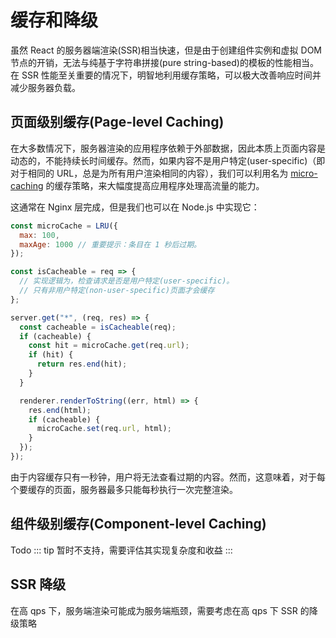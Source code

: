 # 缓存和降级

虽然 React 的服务器端渲染(SSR)相当快速，但是由于创建组件实例和虚拟 DOM 节点的开销，无法与纯基于字符串拼接(pure string-based)的模板的性能相当。在 SSR 性能至关重要的情况下，明智地利用缓存策略，可以极大改善响应时间并减少服务器负载。

## 页面级别缓存(Page-level Caching)

在大多数情况下，服务器渲染的应用程序依赖于外部数据，因此本质上页面内容是动态的，不能持续长时间缓存。然而，如果内容不是用户特定(user-specific)（即对于相同的 URL，总是为所有用户渲染相同的内容），我们可以利用名为 [micro-caching](https://www.nginx.com/blog/benefits-of-microcaching-nginx/) 的缓存策略，来大幅度提高应用程序处理高流量的能力。

这通常在 Nginx 层完成，但是我们也可以在 Node.js 中实现它：

```js
const microCache = LRU({
  max: 100,
  maxAge: 1000 // 重要提示：条目在 1 秒后过期。
});

const isCacheable = req => {
  // 实现逻辑为，检查请求是否是用户特定(user-specific)。
  // 只有非用户特定(non-user-specific)页面才会缓存
};

server.get("*", (req, res) => {
  const cacheable = isCacheable(req);
  if (cacheable) {
    const hit = microCache.get(req.url);
    if (hit) {
      return res.end(hit);
    }
  }

  renderer.renderToString((err, html) => {
    res.end(html);
    if (cacheable) {
      microCache.set(req.url, html);
    }
  });
});
```

由于内容缓存只有一秒钟，用户将无法查看过期的内容。然而，这意味着，对于每个要缓存的页面，服务器最多只能每秒执行一次完整渲染。

## 组件级别缓存(Component-level Caching)

Todo ::: tip 暂时不支持，需要评估其实现复杂度和收益 :::

## SSR 降级

在高 qps 下，服务端渲染可能成为服务端瓶颈，需要考虑在高 qps 下 SSR 的降级策略
